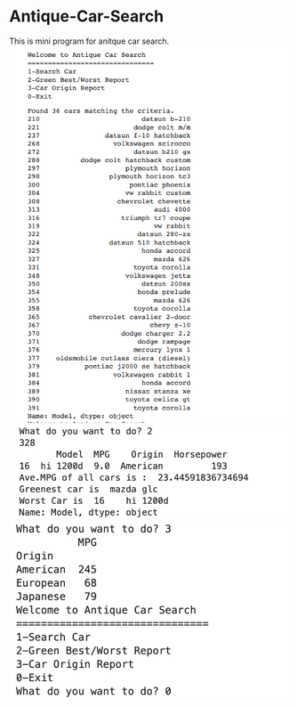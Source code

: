 # Antique-Car-Search
This is mini program for anitque car search.
![](pic/1.png)
![](pic/2.png)
![](pic/3.png)

